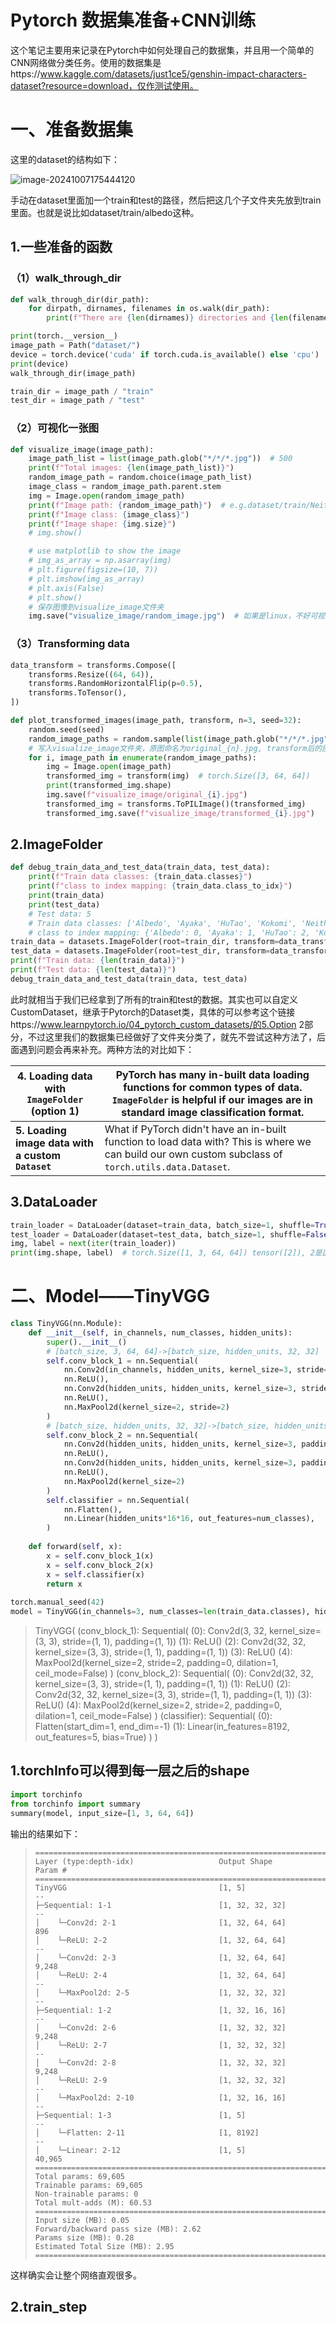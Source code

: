 # Pytorch 数据集准备+CNN训练

这个笔记主要用来记录在Pytorch中如何处理自己的数据集，并且用一个简单的CNN网络做分类任务。使用的数据集是https://www.kaggle.com/datasets/just1ce5/genshin-impact-characters-dataset?resource=download，仅作测试使用。



# 一、准备数据集

这里的dataset的结构如下：

![image-20241007175444120](./assets/image-20241007175444120.png)

手动在dataset里面加一个train和test的路径，然后把这几个子文件夹先放到train里面。也就是说比如dataset/train/albedo这种。



## 1.一些准备的函数

### （1）walk_through_dir

```python
def walk_through_dir(dir_path):
    for dirpath, dirnames, filenames in os.walk(dir_path):
        print(f"There are {len(dirnames)} directories and {len(filenames)} images in '{dirpath}'.")

print(torch.__version__)
image_path = Path("dataset/")
device = torch.device('cuda' if torch.cuda.is_available() else 'cpu')
print(device)
walk_through_dir(image_path)

train_dir = image_path / "train"
test_dir = image_path / "test"
```



### （2）可视化一张图

```python
def visualize_image(image_path):
    image_path_list = list(image_path.glob("*/*/*.jpg"))  # 500
    print(f"Total images: {len(image_path_list)}")
    random_image_path = random.choice(image_path_list)
    image_class = random_image_path.parent.stem 
    img = Image.open(random_image_path)
    print(f"Image path: {random_image_path}")  # e.g.dataset/train/Neither/22.jpg
    print(f"Image class: {image_class}")
    print(f"Image shape: {img.size}")
    # img.show()

    # use matplotlib to show the image
    # img_as_array = np.asarray(img)
    # plt.figure(figsize=(10, 7))
    # plt.imshow(img_as_array)
    # plt.axis(False)
    # plt.show()
    # 保存图像到visualize_image文件夹
    img.save("visualize_image/random_image.jpg")  # 如果是linux，不好可视化，直接存起来看
```



### （3）Transforming data

```python
data_transform = transforms.Compose([
    transforms.Resize((64, 64)),
    transforms.RandomHorizontalFlip(p=0.5),
    transforms.ToTensor(),
])

def plot_transformed_images(image_path, transform, n=3, seed=32):
    random.seed(seed)
    random_image_paths = random.sample(list(image_path.glob("*/*/*.jpg")), k=n)
    # 写入visualize_image文件夹，原图命名为original_{n}.jpg, transform后的图像命名为transformed_{n}.jpg
    for i, image_path in enumerate(random_image_paths):
        img = Image.open(image_path)
        transformed_img = transform(img)  # torch.Size([3, 64, 64])
        print(transformed_img.shape)
        img.save(f"visualize_image/original_{i}.jpg")
        transformed_img = transforms.ToPILImage()(transformed_img)
        transformed_img.save(f"visualize_image/transformed_{i}.jpg")
```



## 2.ImageFolder

```python
def debug_train_data_and_test_data(train_data, test_data):
    print(f"Train data classes: {train_data.classes}")
    print(f"class to index mapping: {train_data.class_to_idx}")
    print(train_data)
    print(test_data)
    # Test data: 5
    # Train data classes: ['Albedo', 'Ayaka', 'HuTao', 'Kokomi', 'Neither']
    # class to index mapping: {'Albedo': 0, 'Ayaka': 1, 'HuTao': 2, 'Kokomi': 3, 'Neither': 4}
train_data = datasets.ImageFolder(root=train_dir, transform=data_transform, target_transform=None) # target_transform指的是对label的处理，这里不用处理
test_data = datasets.ImageFolder(root=test_dir, transform=data_transform)
print(f"Train data: {len(train_data)}")
print(f"Test data: {len(test_data)}")
debug_train_data_and_test_data(train_data, test_data)
```

此时就相当于我们已经拿到了所有的train和test的数据。其实也可以自定义CustomDataset，继承于Pytorch的Dataset类，具体的可以参考这个链接https://www.learnpytorch.io/04_pytorch_custom_datasets/的5.Option 2部分，不过这里我们的数据集已经做好了文件夹分类了，就先不尝试这种方法了，后面遇到问题会再来补充。两种方法的对比如下：

| **4. Loading data with `ImageFolder` (option 1)** | PyTorch has many in-built data loading functions for common types of data. `ImageFolder` is helpful if our images are in standard image classification format. |
| ------------------------------------------------- | ------------------------------------------------------------ |
| **5. Loading image data with a custom `Dataset`** | What if PyTorch didn't have an in-built function to load data with? This is where we can build our own custom subclass of `torch.utils.data.Dataset`. |



## 3.DataLoader

```python
train_loader = DataLoader(dataset=train_data, batch_size=1, shuffle=True)
test_loader = DataLoader(dataset=test_data, batch_size=1, shuffle=False)
img, label = next(iter(train_loader))
print(img.shape, label)  # torch.Size([1, 3, 64, 64]) tensor([2]), 2是因为我们做了shuffle
```



# 二、Model——TinyVGG

```python
class TinyVGG(nn.Module):
    def __init__(self, in_channels, num_classes, hidden_units):
        super().__init__()
        # [batch_size, 3, 64, 64]->[batch_size, hidden_units, 32, 32]
        self.conv_block_1 = nn.Sequential(
            nn.Conv2d(in_channels, hidden_units, kernel_size=3, stride=1, padding=1), 
            nn.ReLU(),
            nn.Conv2d(hidden_units, hidden_units, kernel_size=3, stride=1, padding=1),
            nn.ReLU(),
            nn.MaxPool2d(kernel_size=2, stride=2)
        )
        # [batch_size, hidden_units, 32, 32]->[batch_size, hidden_units, 16, 16]
        self.conv_block_2 = nn.Sequential(
            nn.Conv2d(hidden_units, hidden_units, kernel_size=3, padding=1),
            nn.ReLU(),
            nn.Conv2d(hidden_units, hidden_units, kernel_size=3, padding=1),
            nn.ReLU(),
            nn.MaxPool2d(kernel_size=2)
        )
        self.classifier = nn.Sequential(
            nn.Flatten(),
            nn.Linear(hidden_units*16*16, out_features=num_classes),
        )
    
    def forward(self, x):
        x = self.conv_block_1(x)
        x = self.conv_block_2(x)
        x = self.classifier(x)
        return x
    
torch.manual_seed(42)
model = TinyVGG(in_channels=3, num_classes=len(train_data.classes), hidden_units=32).to(device)
```

> TinyVGG(
>   (conv_block_1): Sequential(
>     (0): Conv2d(3, 32, kernel_size=(3, 3), stride=(1, 1), padding=(1, 1))
>     (1): ReLU()
>     (2): Conv2d(32, 32, kernel_size=(3, 3), stride=(1, 1), padding=(1, 1))
>     (3): ReLU()
>     (4): MaxPool2d(kernel_size=2, stride=2, padding=0, dilation=1, ceil_mode=False)
>   )
>   (conv_block_2): Sequential(
>     (0): Conv2d(32, 32, kernel_size=(3, 3), stride=(1, 1), padding=(1, 1))
>     (1): ReLU()
>     (2): Conv2d(32, 32, kernel_size=(3, 3), stride=(1, 1), padding=(1, 1))
>     (3): ReLU()
>     (4): MaxPool2d(kernel_size=2, stride=2, padding=0, dilation=1, ceil_mode=False)
>   )
>   (classifier): Sequential(
>     (0): Flatten(start_dim=1, end_dim=-1)
>     (1): Linear(in_features=8192, out_features=5, bias=True)
>   )
> )



## 1.torchInfo可以得到每一层之后的shape

```python
import torchinfo
from torchinfo import summary
summary(model, input_size=[1, 3, 64, 64])
```

输出的结果如下：

> ```
> ==========================================================================================
> Layer (type:depth-idx)                   Output Shape              Param #
> ==========================================================================================
> TinyVGG                                  [1, 5]                    --
> ├─Sequential: 1-1                        [1, 32, 32, 32]           --
> │    └─Conv2d: 2-1                       [1, 32, 64, 64]           896
> │    └─ReLU: 2-2                         [1, 32, 64, 64]           --
> │    └─Conv2d: 2-3                       [1, 32, 64, 64]           9,248
> │    └─ReLU: 2-4                         [1, 32, 64, 64]           --
> │    └─MaxPool2d: 2-5                    [1, 32, 32, 32]           --
> ├─Sequential: 1-2                        [1, 32, 16, 16]           --
> │    └─Conv2d: 2-6                       [1, 32, 32, 32]           9,248
> │    └─ReLU: 2-7                         [1, 32, 32, 32]           --
> │    └─Conv2d: 2-8                       [1, 32, 32, 32]           9,248
> │    └─ReLU: 2-9                         [1, 32, 32, 32]           --
> │    └─MaxPool2d: 2-10                   [1, 32, 16, 16]           --
> ├─Sequential: 1-3                        [1, 5]                    --
> │    └─Flatten: 2-11                     [1, 8192]                 --
> │    └─Linear: 2-12                      [1, 5]                    40,965
> ==========================================================================================
> Total params: 69,605
> Trainable params: 69,605
> Non-trainable params: 0
> Total mult-adds (M): 60.53
> ==========================================================================================
> Input size (MB): 0.05
> Forward/backward pass size (MB): 2.62
> Params size (MB): 0.28
> Estimated Total Size (MB): 2.95
> ==========================================================================================
> ```

这样确实会让整个网络直观很多。



## 2.train_step

